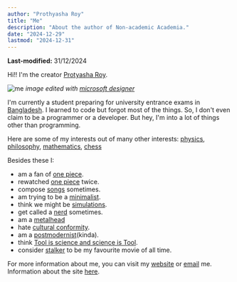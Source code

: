 ```yaml
---
author: "Prothyasha Roy"
title: "Me"
description: "About the author of Non-academic Academia."
date: "2024-12-29"
lastmod: "2024-12-31"
---
```


**Last-modified:** 31/12/2024

Hi!! I'm the creator [Protyasha Roy](https://protyasharoy.onrender.com).

![me](/images/me/me-rocketto.png)
*image edited with [microsoft designer](https://designer.microsoft.com/)*

I'm currently a student preparing for university entrance exams in [Bangladesh](https://en.wikipedia.org/wiki/Bangladesh). I learned to code but forgot most of the things. So, I don't even claim to be a programmer or a developer. But hey, I'm into a lot of things other than programming.

Here are some of my interests out of many other interests: [physics](https://en.wikipedia.org/wiki/Physics#:~:text=Physics%20is%20the%20scientific%20study,physics%20is%20called%20a%20physicist.), [philosophy](https://en.wikipedia.org/wiki/Philosophy), [mathematics](https://en.wikipedia.org/wiki/Mathematics), [chess](https://en.wikipedia.org/wiki/Chess)

Besides these I:
- am a fan of [one piece](https://en.wikipedia.org/wiki/One_Piece).
- rewatched [one piece](https://en.wikipedia.org/wiki/One_Piece) twice.
- compose [songs](https://on.soundcloud.com/RoBG1FKdRYwiBiA28) sometimes.
- am trying to be a [minimalist](https://en.wikipedia.org/wiki/Minimalism).
- think we might be [simulations](https://en.wikipedia.org/wiki/Simulation_hypothesis).
- get called a [nerd](https://en.wikipedia.org/wiki/Nerd) sometimes.
- am a [metalhead](https://en.wikipedia.org/wiki/Metalhead)
- hate [cultural conformity](https://helpfulprofessor.com/conformity-examples/).
- am a [postmodernist](https://en.wikipedia.org/wiki/Postmodernism)(kinda).
- think [Tool is science and science is Tool](https://youtu.be/EShM-EOAlj4). 
- consider [stalker](https://en.wikipedia.org/wiki/Stalker_(1979_film)) to be my favourite movie of all time.

For more information about me, you can visit my [website](https://protyasharoy.onrender.com) or [email](mailto:protyasharoy369@gmail.com) me. Information about the site [here](/about).